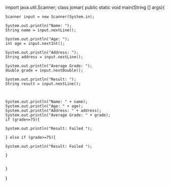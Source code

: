 import java.util.Scanner;
class jomar{
	public static void main(String [] args){
	
	Scanner input = new Scanner(System.in);

	System.out.println("Name: ");
	String name = input.nextLine();

	System.out.println("Age: ");
	int age = input.nextInt();

	System.out.println("Address: ");
	String address = input.nextLine();

	System.out.println("Average Grade: ");
	double grade = input.nextDouble();

	System.out.println("Result: ");
	String result = input.nextLine();


	
	System.out.println("Name: " + name);
	System.out.println("Age: " + age);
	System.out.println("Address: " + address);
	System.out.println("Average Grade: " + grade);
	if (grade<=75){
	
	System.out.println("Result: Failed ");
	
	} else if (grade>=75){

	System.out.println("Result: Failed ");
	
	}
	
	
	}
} 
	
